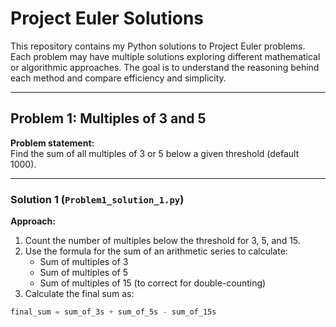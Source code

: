 # Project Euler Solutions

This repository contains my Python solutions to Project Euler problems. Each problem may have multiple solutions exploring different mathematical or algorithmic approaches. The goal is to understand the reasoning behind each method and compare efficiency and simplicity.

---

## Problem 1: Multiples of 3 and 5

**Problem statement:**  
Find the sum of all multiples of 3 or 5 below a given threshold (default 1000).

---

### Solution 1 (`Problem1_solution_1.py`)

**Approach:**  

1. Count the number of multiples below the threshold for 3, 5, and 15.  
2. Use the formula for the sum of an arithmetic series to calculate:  
   - Sum of multiples of 3  
   - Sum of multiples of 5  
   - Sum of multiples of 15 (to correct for double-counting)  
3. Calculate the final sum as:

```python
final_sum = sum_of_3s + sum_of_5s - sum_of_15s
